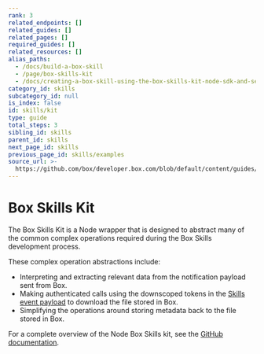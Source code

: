 ```yaml
---
rank: 3
related_endpoints: []
related_guides: []
related_pages: []
required_guides: []
related_resources: []
alias_paths:
  - /docs/build-a-box-skill
  - /page/box-skills-kit
  - /docs/creating-a-box-skill-using-the-box-skills-kit-node-sdk-and-serverless
category_id: skills
subcategory_id: null
is_index: false
id: skills/kit
type: guide
total_steps: 3
sibling_id: skills
parent_id: skills
next_page_id: skills
previous_page_id: skills/examples
source_url: >-
  https://github.com/box/developer.box.com/blob/default/content/guides/skills/kit.md
---
```

# Box Skills Kit

The Box Skills Kit is a Node wrapper that is designed to abstract many of the
common complex operations required during the Box Skills development process.

These complex operation abstractions include:

* Interpreting and extracting relevant data from the notification payload sent
from Box.
* Making authenticated calls using the downscoped tokens in the
[Skills event payload](guide://skills/handle/payload) to download the file
stored in Box.
* Simplifying the operations around storing metadata back to the file stored in
Box.

For a complete overview of the Node Box Skills kit, see the
[GitHub documentation][github-skills-kit].

[github-skills-kit]: https://github.com/box/box-skills-kit-nodejs/tree/master/skills-kit-library